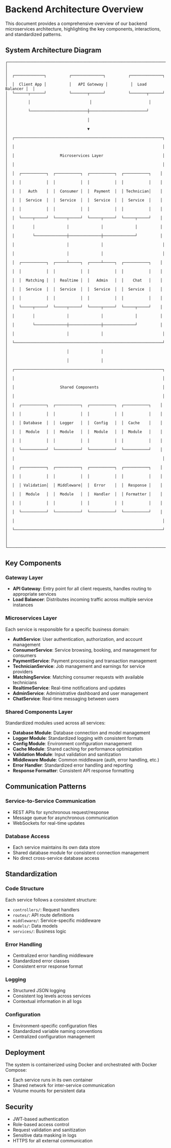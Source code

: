 # Backend Architecture Overview

This document provides a comprehensive overview of our backend microservices architecture, highlighting the key components, interactions, and standardized patterns.

## System Architecture Diagram

```
┌─────────────────────────────────────────────────────────────────────────┐
│                                                                         │
│  ┌─────────────┐          ┌──────────────┐          ┌──────────────┐    │
│  │  Client App │          │   API Gateway │          │  Load Balancer │  │
│  └──────┬──────┘          └───────┬──────┘          └───────┬──────┘    │
│         │                          │                         │           │
│         └─────────────────────────┼─────────────────────────┘           │
│                                   │                                      │
│                                   ▼                                      │
│  ┌─────────────────────────────────────────────────────────────────┐    │
│  │                                                                 │    │
│  │                    Microservices Layer                          │    │
│  │                                                                 │    │
│  │  ┌───────────┐  ┌───────────┐  ┌───────────┐  ┌───────────┐    │    │
│  │  │           │  │           │  │           │  │           │    │    │
│  │  │   Auth    │  │  Consumer │  │  Payment  │  │ Technician│    │    │
│  │  │  Service  │  │  Service  │  │  Service  │  │  Service  │    │    │
│  │  │           │  │           │  │           │  │           │    │    │
│  │  └─────┬─────┘  └─────┬─────┘  └─────┬─────┘  └─────┬─────┘    │    │
│  │        │              │              │              │          │    │
│  │        └──────────────┼──────────────┼──────────────┘          │    │
│  │                       │              │                          │    │
│  │                       │              │                          │    │
│  │  ┌───────────┐  ┌─────┴─────┐  ┌─────┴─────┐  ┌───────────┐    │    │
│  │  │           │  │           │  │           │  │           │    │    │
│  │  │  Matching │  │  Realtime │  │   Admin   │  │    Chat   │    │    │
│  │  │  Service  │  │  Service  │  │  Service  │  │  Service  │    │    │
│  │  │           │  │           │  │           │  │           │    │    │
│  │  └─────┬─────┘  └─────┬─────┘  └─────┬─────┘  └─────┬─────┘    │    │
│  │        │              │              │              │          │    │
│  │        └──────────────┼──────────────┼──────────────┘          │    │
│  │                       │              │                          │    │
│  └─────────────────────────────────────────────────────────────────┘    │
│                          │              │                                │
│                          │              │                                │
│  ┌─────────────────────────────────────────────────────────────────┐    │
│  │                                                                 │    │
│  │                    Shared Components                            │    │
│  │                                                                 │    │
│  │  ┌───────────┐  ┌───────────┐  ┌───────────┐  ┌───────────┐    │    │
│  │  │           │  │           │  │           │  │           │    │    │
│  │  │ Database  │  │  Logger   │  │  Config   │  │  Cache    │    │    │
│  │  │  Module   │  │  Module   │  │  Module   │  │  Module   │    │    │
│  │  │           │  │           │  │           │  │           │    │    │
│  │  └───────────┘  └───────────┘  └───────────┘  └───────────┘    │    │
│  │                                                                 │    │
│  │  ┌───────────┐  ┌───────────┐  ┌───────────┐  ┌───────────┐    │    │
│  │  │           │  │           │  │           │  │           │    │    │
│  │  │ Validation│  │ Middleware│  │  Error    │  │  Response │    │    │
│  │  │  Module   │  │  Module   │  │  Handler  │  │ Formatter │    │    │
│  │  │           │  │           │  │           │  │           │    │    │
│  │  └───────────┘  └───────────┘  └───────────┘  └───────────┘    │    │
│  │                                                                 │    │
│  └─────────────────────────────────────────────────────────────────┘    │
│                                                                         │
└─────────────────────────────────────────────────────────────────────────┘
```

## Key Components

### Gateway Layer
- **API Gateway**: Entry point for all client requests, handles routing to appropriate services
- **Load Balancer**: Distributes incoming traffic across multiple service instances

### Microservices Layer
Each service is responsible for a specific business domain:

- **AuthService**: User authentication, authorization, and account management
- **ConsumerService**: Service browsing, booking, and management for consumers
- **PaymentService**: Payment processing and transaction management
- **TechnicianService**: Job management and earnings for service providers
- **MatchingService**: Matching consumer requests with available technicians
- **RealtimeService**: Real-time notifications and updates
- **AdminService**: Administrative dashboard and user management
- **ChatService**: Real-time messaging between users

### Shared Components Layer
Standardized modules used across all services:

- **Database Module**: Database connection and model management
- **Logger Module**: Standardized logging with consistent formats
- **Config Module**: Environment configuration management
- **Cache Module**: Shared caching for performance optimization
- **Validation Module**: Input validation and sanitization
- **Middleware Module**: Common middleware (auth, error handling, etc.)
- **Error Handler**: Standardized error handling and reporting
- **Response Formatter**: Consistent API response formatting

## Communication Patterns

### Service-to-Service Communication
- REST APIs for synchronous request/response
- Message queue for asynchronous communication
- WebSockets for real-time updates

### Database Access
- Each service maintains its own data store
- Shared database module for consistent connection management
- No direct cross-service database access

## Standardization

### Code Structure
Each service follows a consistent structure:
- `controllers/`: Request handlers
- `routes/`: API route definitions
- `middleware/`: Service-specific middleware
- `models/`: Data models
- `services/`: Business logic

### Error Handling
- Centralized error handling middleware
- Standardized error classes
- Consistent error response format

### Logging
- Structured JSON logging
- Consistent log levels across services
- Contextual information in all logs

### Configuration
- Environment-specific configuration files
- Standardized variable naming conventions
- Centralized configuration management

## Deployment

The system is containerized using Docker and orchestrated with Docker Compose:
- Each service runs in its own container
- Shared network for inter-service communication
- Volume mounts for persistent data

## Security

- JWT-based authentication
- Role-based access control
- Request validation and sanitization
- Sensitive data masking in logs
- HTTPS for all external communication